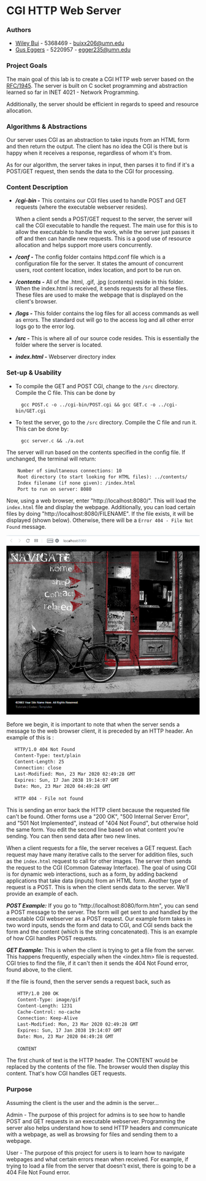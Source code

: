 # CGI HTTP Web Server

### Authors
- [Wiley Bui](https://github.com/WileyBui) - 5368469 - buixx206@umn.edu
- [Gus Eggers](https://github.com/GusEggers) - 5220957 - egger235@umn.edu

### Project Goals
The main goal of this lab is to create a CGI HTTP web server based on the [RFC/1945](https://tools.ietf.org/html/rfc1945). The server is built on C socket programming and abstraction learned so far in INET 4021 - Network Programming. 

Additionally, the server should be efficient in regards to speed and resource allocation. 

### Algorithms & Abstractions
Our server uses CGI as an abstraction to take inputs from an HTML form and then return the output. The client has no idea the CGI is there but is happy when it receives a response, regardless of whom it's from. 

As for our algorithm, the server takes in input, then parses it to find if it's a POST/GET request, then sends the data to the CGI for processing.

### Content Description
- __*/cgi-bin -*__ This contains our CGI files used to handle POST and GET requests (where the executable webserver resides).

    When a client sends a POST/GET request to the server, the server will call the CGI executable to handle the request. The main use for this is to allow the executable to handle the work, while the server just passes it off and then can handle new requests. This is a good use of resource allocation and helps support more users concurrently.

- __*/conf -*__ The config folder contains httpd.conf file which is a configuration file for the server. It states the amount of concurrent users, root content location, index location, and port to be run on.

- __*/contents -*__ All of the .html, .gif, .jpg (contents) reside in this folder. When the index.html is received, it sends requests for all these files. These files are used to make the webpage that is displayed on the client's browser. 

- __*/logs -*__ This folder contains the log files for all access commands as well as errors. The standard out will go to the access log and all other error logs go to the error log.

- __*/src -*__ This is where all of our source code resides. This is essentially the folder where the server is located.

- __*index.html -*__ Webserver directory index

### Set-up & Usability
- To compile the GET and POST CGI, change to the `/src` directory. Compile the C file. This can be done by 

        gcc POST.c -o ../cgi-bin/POST.cgi && gcc GET.c -o ../cgi-bin/GET.cgi
- To test the server, go to the `/src` directory. Compile the C file and run it. This can be done by:

        gcc server.c && ./a.out

The server will run based on the contents specified in the config file. If unchanged, the terminal will return:

        Number of simultaneous connections: 10
        Root directory (to start looking for HTML files): ../contents/
        Index filename (if none given): /index.html
        Port to run on server: 8080

Now, using a web browser, enter "http://localhost:8080/". This will load the `index.html` file and display the webpage.
Additionally, you can load certain files by doing "http://localhost:8080/FILENAME". If the file exists, it will be displayed (shown below). Otherwise, there will be a `Error 404 - File Not Found` message. 

![Screnshot showing localhost:8080](contents/images/localhost_screenshot.png?raw=true "localhost:8080")

Before we begin, it is important to note that when the server sends a message to the web browser client, it is preceded by an HTTP header. An example of this is :

```
   HTTP/1.0 404 Not Found
   Content-Type: text/plain
   Content-Length: 25
   Connection: close
   Last-Modified: Mon, 23 Mar 2020 02:49:28 GMT
   Expires: Sun, 17 Jan 2038 19:14:07 GMT
   Date: Mon, 23 Mar 2020 04:49:28 GMT   
   
   HTTP 404 - File not found
```

This is sending an error back the HTTP client because the requested file can't be found. Other forms use a "200 OK", "500 Internal Server Error", and "501 Not Implemented", instead of "404 Not Found", but otherwise hold the same form. You edit the second line based on what content you're sending. You can then send data after two new lines.

When a client requests for a file, the server receives a GET request. Each request may have many iterative calls to the server for addition files, such as the `index.html` request to call for other images. The server then sends the request to the CGI (Common Gateway Interface). The goal of using CGI is for dynamic web interactions, such as a form, by adding backend applications that take data (inputs) from an HTML form. Another type of request is a POST. This is when the client sends data to the server. We'll provide an example of each.

__*POST Example:*__
If you go to "http://localhost:8080/form.htm", you can send a POST message to the server. The form will get sent to and handled by the executable CGI webserver as a POST request. Our example form takes in two word inputs, sends the form and data to CGI, and CGI sends back the form and the content (which is the string concatenated). This is an example of how CGI handles POST requests.

__*GET Example:*__
This is when the client is trying to get a file from the server. This happens frequently, especially when the <index.htm> file is requested. CGI tries to find the file, if it can't then it sends the 404 Not Found error, found above, to the client.

If the file is found, then the server sends a request back, such as
```
    HTTP/1.0 200 OK
    Content-Type: image/gif
    Content-Length: 1231 
    Cache-Control: no-cache
    Connection: Keep-Alive
    Last-Modified: Mon, 23 Mar 2020 02:49:28 GMT
    Expires: Sun, 17 Jan 2038 19:14:07 GMT
    Date: Mon, 23 Mar 2020 04:49:28 GMT
   
    CONTENT
```

The first chunk of text is the HTTP header. The CONTENT would be replaced by the contents of the file. The browser would then display this content. That's how CGI handles GET requests.

### Purpose
Assuming the client is the user and the admin is the server...

Admin - The purpose of this project for admins is to see how to handle POST and GET requests in an executable webserver. Programming the server also helps understand how to send HTTP headers and communicate with a webpage, as well as browsing for files and sending them to a webpage. 

User - The purpose of this project for users is to learn how to navigate webpages and what certain errors mean when received. For example, if trying to load a file from the server that doesn't exist, there is going to be a 404 File Not Found error.